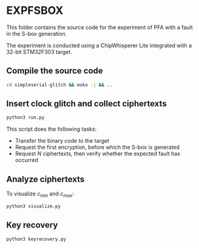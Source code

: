 # EXPFSBOX

This folder contains the source code for the experiment of PFA with a fault in the S-box generation.

The experiment is conducted using a ChipWhisperer Lite integrated with a 32-bit STM32F303 target.

## Compile the source code

```sh
cd simpleserial-glitch && make -j && ..
```

## Insert clock glitch and collect ciphertexts

```sh
python3 run.py
```

This script does the following tasks:

- Transfer the binary code to the target
- Request the first encryption, before which the S-box is generated
- Request $N$ ciphertexts, then verify whether the expected fault has occurred

## Analyze ciphertexts

To visualize $c_{min}$ and $c_{max}$:

```sh
python3 visualize.py
```

## Key recovery

```sh
python3 keyrecovery.py
```